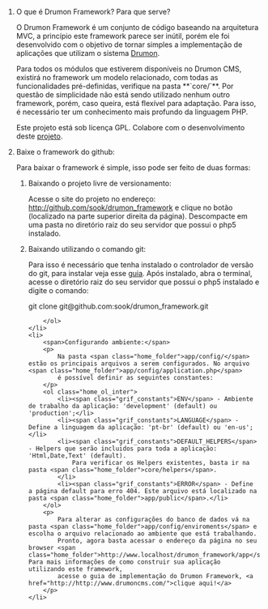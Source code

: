 <ol>
	<li>
		<span>O que é Drumon Framework? Para que serve?</span>
		<p>	O Drumon Framework é um conjunto de código baseando na arquitetura MVC, a princípio este framework parece 
			ser inútil, porém ele foi desenvolvido com o objetivo de tornar simples a implementação de aplicações que 
			utilizam o sistema <a href="http://www.drumoncms.com/">Drumon</a>. 
		</p>
		<p>Para todos os módulos que estiverem disponíveis no Drumon CMS, existirá no framework um modelo relacionado, com todas as funcionalidades pré-definidas, 
			verifique na pasta **`core/`**. Por questão de simplicidade não está sendo utilizado nenhum outro framework, 
			porém, caso queira, está flexível para adaptação. Para isso, é necessário ter um conhecimento mais profundo 
			da linguagem PHP.
		</p>
		<p>
			Este projeto está sob licença GPL. Colabore com o desenvolvimento deste  <a href="http://github.com/sook/drumon_framework" target="_blank">projeto</a>.
		</p>
	</li>
	<li>
		<span>Baixe o framework do github:</span>
		<p>Para baixar o framework é simple, isso pode ser feito de duas formas:</p>
		<ol class="home_ol_inter">
			<li>
				<span>Baixando o projeto livre de versionamento:</span>
				<p>Acesse o site do projeto no endereço: <a href="http://github.com/sook/drumon_framework" target="_blank">http://github.com/sook/drumon_framework</a> e clique no botão 
					<img src="media/btdwnsource.png" alt=""> (localizado na parte superior direita da página). Descompacte
					 em uma pasta no diretório raiz do seu servidor que possui o php5 instalado.
				</p>
			</li>
			<li>
				<span>Baixando utilizando o comando git:</span>
				<p>Para isso é necessário que tenha instalado o controlador de versão do  <span class="destqhome">git</span>,
					 para instalar veja esse <a href="http://book.git-scm.com/2_installing_git.html">guia</a>. Após instalado, abra o terminal, acesse o diretório raiz do seu servidor 
					que possui o php5 instalado e digite o comando: 
				</p>
				<p><span class="home_prompt">git clone git@github.com:sook/drumon_framework.git</span></p>
			</li>
			
		</ol>
	</li>
	<li>
		<span>Configurando ambiente:</span>
		<p>
			Na pasta <span class="home_folder">app/config/</span> estão os principais arquivos a serem configurados. No arquivo <span class="home_folder">app/config/application.php</span>
			é possível definir as seguintes constantes: 
		</p>
		<ol class="home_ol_inter">
			<li><span class="grif_constants">ENV</span> - Ambiente de trabalho da aplicação: 'development' (default) ou 'production';</li>
			<li><span class="grif_constants">LANGUAGE</span> - Define a linguagem da aplicação: 'pt-br' (default) ou 'en-us';</li>
			<li><span class="grif_constants">DEFAULT_HELPERS</span> - Helpers que serão incluidos para toda a aplicação: 'Html,Date,Text' (default). 
				Para verificar os Helpers existentes, basta ir na pasta <span class="home_folder">core/helpers</span>.
			</li>
			<li><span class="grif_constants">ERROR</span> - Define a página default para erro 404. Este arquivo está localizado na pasta <span class="home_folder">app/public</span>.</li>
		</ol>
		<p>
			Para alterar as configurações do banco de dados vá na pasta <span class="home_folder">app/config/enviroments</span> e escolha o arquivo relacionado ao ambiente que está trabalhando.
			Pronto, agora basta acessar o endereço da página no seu browser <span class="home_folder">http://www.localhost/drumon_framework/app</span>. Para mais informações de como construir sua aplicação utilizando este framework, 
			acesse o guia de implementação do Drumon Framework, <a href="http://http://www.drumoncms.com/">clique aqui!</a>
		</p>
	</li>
</ol>